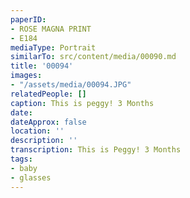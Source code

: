 ```yaml
---
paperID:
- ROSE MAGNA PRINT
- E184
mediaType: Portrait
similarTo: src/content/media/00090.md
title: '00094'
images:
- "/assets/media/00094.JPG"
relatedPeople: []
caption: This is peggy! 3 Months
date: 
dateApprox: false
location: ''
description: ''
transcription: This is Peggy! 3 Months
tags:
- baby
- glasses
---
```

